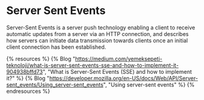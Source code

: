 # Server Sent Events

Server-Sent Events is a server push technology enabling a client to receive automatic updates from a server via an HTTP connection, and describes how servers can initiate data transmission towards clients once an initial client connection has been established.

{% resources %}
  {% Blog "https://medium.com/yemeksepeti-teknoloji/what-is-server-sent-events-sse-and-how-to-implement-it-904938bffd73", "What is Server-Sent Events (SSE) and how to implement it?" %}
  {% Blog "https://developer.mozilla.org/en-US/docs/Web/API/Server-sent_events/Using_server-sent_events", "Using server-sent events" %}
{% endresources %}
